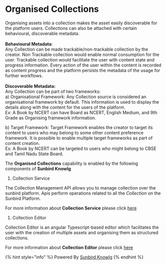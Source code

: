 # Organised Collections

Organising assets into a collection makes the asset easily discoverable for the platform users. Collections can also be attached with certain behavioural, discoverable metadata.\
\
**Behavioural Metadata**:\
Any Collection can be made trackable/non-trackable collection by the creator. Non Trackable collection would enable normal consumption for the user. Trackable collection would facilitate the user with content state and progress information. Every action of the user within the content is recorded as content progress and the platform persists the metadata of the usage for further workflows.\
\
**Discoverable Metadata:**\
Any Collection can be part of two frameworks:\
a) Organisational Framework: Any Collection source is considered an organisational framework by default. This information is used to display the details along with the content for the users of the platform.\
Ex: A Book by NCERT can have Board as NCERT, English Medium, and 9th Grade as Organising framework information.

b) Target Framework:  Target Framework enables the creator to target its content to users who may belong to some other content preference framework. It is possible to enable multiple target frameworks as part of content creation.\
Ex: A Book by NCERT can be targeted to users who might belong to CBSE and Tamil Nadu State Board.

The **Organised Collections** capability is enabled by the following components of **Sunbird Knowlg**

1. Collection Service

The Collection Management API allows you to manage collection over the sunbird platform. Apis perform operations related to all the _Collection_ on the Sunbird Platform.

For more information about **Collection Service** please click [here](http://127.0.0.1:5000/s/aanfWbeVT74C5lXDPde3/learn/product-and-developer-guide/content-service/content-service-1)

1. Collection Editor

Collection Editor is an angular Typescript-based editor which facilitates the user with the creation of multiple assets and organising them as structured collections.



For more information about **Collection Editor** please click [here](http://127.0.0.1:5000/s/aanfWbeVT74C5lXDPde3/learn/product-and-developer-guide/editors/collection-editor-v2)&#x20;

{% hint style="info" %}
Powered By [Sunbird Knowlg](http://127.0.0.1:5000/o/-Mi9QwJlsfb7xuxTBc0J/s/aanfWbeVT74C5lXDPde3/ "mention")
{% endhint %}
